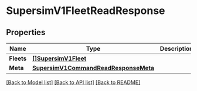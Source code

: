 # SupersimV1FleetReadResponse

## Properties

Name | Type | Description | Notes
------------ | ------------- | ------------- | -------------
**Fleets** | [**[]SupersimV1Fleet**](supersim.v1.fleet.md) |  | [optional] 
**Meta** | [**SupersimV1CommandReadResponseMeta**](supersim_v1_commandReadResponse_meta.md) |  | [optional] 

[[Back to Model list]](../README.md#documentation-for-models) [[Back to API list]](../README.md#documentation-for-api-endpoints) [[Back to README]](../README.md)


